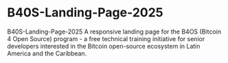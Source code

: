 # B40S-Landing-Page-2025
B40S-Landing-Page-2025
A responsive landing page for the B4OS (Bitcoin 4 Open Source) program - a free technical training initiative for senior developers interested in the Bitcoin open-source ecosystem in Latin America and the Caribbean.
